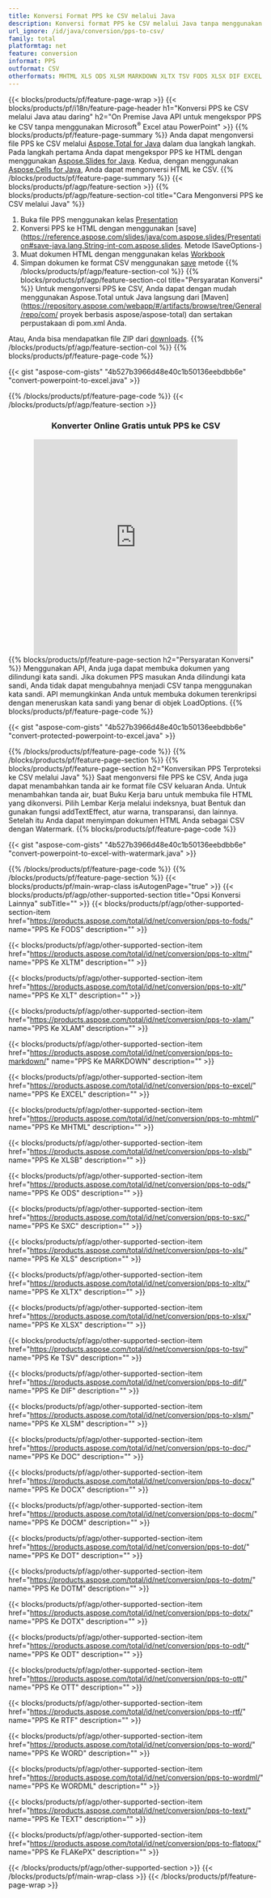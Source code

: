 ```yaml
---
title: Konversi Format PPS ke CSV melalui Java
description: Konversi format PPS ke CSV melalui Java tanpa menggunakan Microsoft Excel atau PowerPoint atau daring. Uji konverter online POT ke CSV gratis dengan cepat sebelum mengintegrasikan kode. atau dengan Konverter Online gratis
url_ignore: /id/java/conversion/pps-to-csv/
family: total
platformtag: net
feature: conversion
informat: PPS
outformat: CSV
otherformats: MHTML XLS ODS XLSM MARKDOWN XLTX TSV FODS XLSX DIF EXCEL XLTM SXC XLAM XLT XLSB DOC DOCX DOCM DOT DOTM DOTX ODT OTT RTF WORD WORDML TEXT FLATOPX
---
```

{{< blocks/products/pf/feature-page-wrap >}}
{{< blocks/products/pf/i18n/feature-page-header h1="Konversi PPS ke CSV melalui Java atau daring" h2="On Premise Java API untuk mengekspor PPS ke CSV tanpa menggunakan Microsoft<sup>&reg;</sup> Excel atau PowerPoint" >}}
{{% blocks/products/pf/feature-page-summary %}}
Anda dapat mengonversi file PPS ke CSV melalui [Aspose.Total for Java](https://products.aspose.com/total/java/) dalam dua langkah langkah. Pada langkah pertama Anda dapat mengekspor PPS ke HTML dengan menggunakan [Aspose.Slides for Java](https://products.aspose.com/slides/java/). Kedua, dengan menggunakan [Aspose.Cells for Java](https://products.aspose.com/cells/java/), Anda dapat mengonversi HTML ke CSV.
{{% /blocks/products/pf/feature-page-summary  %}}
{{< blocks/products/pf/agp/feature-section >}}
{{% blocks/products/pf/agp/feature-section-col title="Cara Mengonversi PPS ke CSV melalui Java" %}}
1. Buka file PPS menggunakan kelas [Presentation](https://reference.aspose.com/slides/java/com.aspose.slides/Presentation)
2. Konversi PPS ke HTML dengan menggunakan [save](https://reference.aspose.com/slides/java/com.aspose.slides/Presentation#save-java.lang.String-int-com.aspose.slides. Metode ISaveOptions-)
3. Muat dokumen HTML dengan menggunakan kelas [Workbook](https://reference.aspose.com/cells/java/com.aspose.cells/Workbook)
4. Simpan dokumen ke format CSV menggunakan [save](https://reference.aspose.com/cells/java/com.aspose.cells/workbook#save(java.lang.String,%20com.aspose.cells.SaveOptions)) metode
{{% /blocks/products/pf/agp/feature-section-col %}}
{{% blocks/products/pf/agp/feature-section-col title="Persyaratan Konversi" %}}
Untuk mengonversi PPS ke CSV, Anda dapat dengan mudah menggunakan Aspose.Total untuk Java langsung dari [Maven](https://repository.aspose.com/webapp/#/artifacts/browse/tree/General/repo/com/ proyek berbasis aspose/aspose-total) dan sertakan perpustakaan di pom.xml Anda.

Atau, Anda bisa mendapatkan file ZIP dari [downloads](https://releases.aspose.com/total/java).
{{% /blocks/products/pf/agp/feature-section-col %}}
{{% blocks/products/pf/feature-page-code %}}

{{< gist "aspose-com-gists" "4b527b3966d48e40c1b50136eebdbb6e" "convert-powerpoint-to-excel.java" >}}


{{% /blocks/products/pf/feature-page-code %}}
{{< /blocks/products/pf/agp/feature-section >}}
<div class="container-fluid agp-content bg-white aboutfile box-1 vh100 section nopbtm">
<div class=container>
<div class=row>
<div class="demobox tc col-md-12 padding-0" align="center">

<h3>Konverter Online Gratis untuk PPS ke CSV</h3>

<iframe style="border: none; height: 426px;" scrolling="no" src="https://total-conversion-app-65z5r2lp.qa.k8s.dynabic.com/?to=csv&from=pps" id="child-iframe" width="80%"></iframe>

</div></div>
</div></div>
{{% blocks/products/pf/feature-page-section  h2="Persyaratan Konversi" %}}
Menggunakan API, Anda juga dapat membuka dokumen yang dilindungi kata sandi. Jika dokumen PPS masukan Anda dilindungi kata sandi, Anda tidak dapat mengubahnya menjadi CSV tanpa menggunakan kata sandi. API memungkinkan Anda untuk membuka dokumen terenkripsi dengan meneruskan kata sandi yang benar di objek LoadOptions.  
{{% blocks/products/pf/feature-page-code %}}

{{< gist "aspose-com-gists" "4b527b3966d48e40c1b50136eebdbb6e" "convert-protected-powerpoint-to-excel.java" >}}

{{% /blocks/products/pf/feature-page-code  %}}
{{% /blocks/products/pf/feature-page-section %}}
{{% blocks/products/pf/feature-page-section  h2="Konversikan PPS Terproteksi ke CSV melalui Java" %}}
Saat mengonversi file PPS ke CSV, Anda juga dapat menambahkan tanda air ke format file CSV keluaran Anda. Untuk menambahkan tanda air, buat Buku Kerja baru untuk membuka file HTML yang dikonversi. Pilih Lembar Kerja melalui indeksnya, buat Bentuk dan gunakan fungsi addTextEffect, atur warna, transparansi, dan lainnya. Setelah itu Anda dapat menyimpan dokumen HTML Anda sebagai CSV dengan Watermark. 
{{% blocks/products/pf/feature-page-code %}}

{{< gist "aspose-com-gists" "4b527b3966d48e40c1b50136eebdbb6e" "convert-powerpoint-to-excel-with-watermark.java" >}}

{{% /blocks/products/pf/feature-page-code  %}}
{{% /blocks/products/pf/feature-page-section %}}
{{< blocks/products/pf/main-wrap-class isAutogenPage="true" >}}
{{< blocks/products/pf/agp/other-supported-section title="Opsi Konversi Lainnya" subTitle="" >}}
{{< blocks/products/pf/agp/other-supported-section-item href="https://products.aspose.com/total/id/net/conversion/pps-to-fods/" name="PPS Ke FODS" description="" >}}

{{< blocks/products/pf/agp/other-supported-section-item href="https://products.aspose.com/total/id/net/conversion/pps-to-xltm/" name="PPS Ke XLTM" description="" >}}

{{< blocks/products/pf/agp/other-supported-section-item href="https://products.aspose.com/total/id/net/conversion/pps-to-xlt/" name="PPS Ke XLT" description="" >}}

{{< blocks/products/pf/agp/other-supported-section-item href="https://products.aspose.com/total/id/net/conversion/pps-to-xlam/" name="PPS Ke XLAM" description="" >}}

{{< blocks/products/pf/agp/other-supported-section-item href="https://products.aspose.com/total/id/net/conversion/pps-to-markdown/" name="PPS Ke MARKDOWN" description="" >}}

{{< blocks/products/pf/agp/other-supported-section-item href="https://products.aspose.com/total/id/net/conversion/pps-to-excel/" name="PPS Ke EXCEL" description="" >}}

{{< blocks/products/pf/agp/other-supported-section-item href="https://products.aspose.com/total/id/net/conversion/pps-to-mhtml/" name="PPS Ke MHTML" description="" >}}

{{< blocks/products/pf/agp/other-supported-section-item href="https://products.aspose.com/total/id/net/conversion/pps-to-xlsb/" name="PPS Ke XLSB" description="" >}}

{{< blocks/products/pf/agp/other-supported-section-item href="https://products.aspose.com/total/id/net/conversion/pps-to-ods/" name="PPS Ke ODS" description="" >}}

{{< blocks/products/pf/agp/other-supported-section-item href="https://products.aspose.com/total/id/net/conversion/pps-to-sxc/" name="PPS Ke SXC" description="" >}}

{{< blocks/products/pf/agp/other-supported-section-item href="https://products.aspose.com/total/id/net/conversion/pps-to-xls/" name="PPS Ke XLS" description="" >}}

{{< blocks/products/pf/agp/other-supported-section-item href="https://products.aspose.com/total/id/net/conversion/pps-to-xltx/" name="PPS Ke XLTX" description="" >}}

{{< blocks/products/pf/agp/other-supported-section-item href="https://products.aspose.com/total/id/net/conversion/pps-to-xlsx/" name="PPS Ke XLSX" description="" >}}

{{< blocks/products/pf/agp/other-supported-section-item href="https://products.aspose.com/total/id/net/conversion/pps-to-tsv/" name="PPS Ke TSV" description="" >}}

{{< blocks/products/pf/agp/other-supported-section-item href="https://products.aspose.com/total/id/net/conversion/pps-to-dif/" name="PPS Ke DIF" description="" >}}

{{< blocks/products/pf/agp/other-supported-section-item href="https://products.aspose.com/total/id/net/conversion/pps-to-xlsm/" name="PPS Ke XLSM" description="" >}}

{{< blocks/products/pf/agp/other-supported-section-item href="https://products.aspose.com/total/id/net/conversion/pps-to-doc/" name="PPS Ke DOC" description="" >}}

{{< blocks/products/pf/agp/other-supported-section-item href="https://products.aspose.com/total/id/net/conversion/pps-to-docx/" name="PPS Ke DOCX" description="" >}}

{{< blocks/products/pf/agp/other-supported-section-item href="https://products.aspose.com/total/id/net/conversion/pps-to-docm/" name="PPS Ke DOCM" description="" >}}

{{< blocks/products/pf/agp/other-supported-section-item href="https://products.aspose.com/total/id/net/conversion/pps-to-dot/" name="PPS Ke DOT" description="" >}}

{{< blocks/products/pf/agp/other-supported-section-item href="https://products.aspose.com/total/id/net/conversion/pps-to-dotm/" name="PPS Ke DOTM" description="" >}}

{{< blocks/products/pf/agp/other-supported-section-item href="https://products.aspose.com/total/id/net/conversion/pps-to-dotx/" name="PPS Ke DOTX" description="" >}}

{{< blocks/products/pf/agp/other-supported-section-item href="https://products.aspose.com/total/id/net/conversion/pps-to-odt/" name="PPS Ke ODT" description="" >}}

{{< blocks/products/pf/agp/other-supported-section-item href="https://products.aspose.com/total/id/net/conversion/pps-to-ott/" name="PPS Ke OTT" description="" >}}

{{< blocks/products/pf/agp/other-supported-section-item href="https://products.aspose.com/total/id/net/conversion/pps-to-rtf/" name="PPS Ke RTF" description="" >}}

{{< blocks/products/pf/agp/other-supported-section-item href="https://products.aspose.com/total/id/net/conversion/pps-to-word/" name="PPS Ke WORD" description="" >}}

{{< blocks/products/pf/agp/other-supported-section-item href="https://products.aspose.com/total/id/net/conversion/pps-to-wordml/" name="PPS Ke WORDML" description="" >}}

{{< blocks/products/pf/agp/other-supported-section-item href="https://products.aspose.com/total/id/net/conversion/pps-to-text/" name="PPS Ke TEXT" description="" >}}

{{< blocks/products/pf/agp/other-supported-section-item href="https://products.aspose.com/total/id/net/conversion/pps-to-flatopx/" name="PPS Ke FLAKePX" description="" >}}


{{< /blocks/products/pf/agp/other-supported-section >}}
{{< /blocks/products/pf/main-wrap-class >}}
{{< /blocks/products/pf/feature-page-wrap >}}